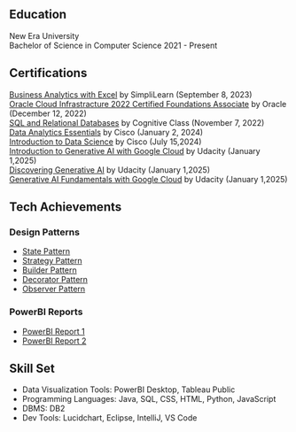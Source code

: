 ## Education
New Era University <br> 
Bachelor of Science in Computer Science 2021 - Present

## Certifications 
[Business Analytics with Excel](https://simpli-web.app.link/e/Q2bsbh8TdDb) by SimpliLearn (September 8, 2023) <br>
[Oracle Cloud Infrastracture 2022 Certified Foundations Associate](https://catalog-education.oracle.com/pls/certview/sharebadge?id=00BDD5616E9BB09603B3DC7B9DBBC70E2B768EBF029F3F360B4619ADBF641624) by Oracle (December 12, 2022) <br>
[SQL and Relational Databases](https://courses.cognitiveclass.ai/certificates/1788119a5ad5406da40a8a96abfd7d9e) by Cognitive Class (November 7, 2022)<br>
[Data Analytics Essentials](https://drive.google.com/file/d/1cXih4EUlOuZE8Ukz7MINtjbJ6Qjt4KPX/view?usp=sharing) by Cisco (January 2, 2024)<br>
[Introduction to Data Science](https://drive.google.com/file/d/1FvRbt59645SZ_FpfuyWflcTaBOsbS3Ns/view?usp=sharing) by Cisco (July 15,2024)<br>
[Introduction to Generative AI with Google Cloud](www.udacity.com/certificate/e/ee56275c-b0cc-11ef-bef7-8f36160a77a7) by Udacity (January 1,2025)<br>
[Discovering Generative AI](www.udacity.com/certificate/e/dc133bbc-c73c-11ef-b2ce-1b382ccd4482) by Udacity (January 1,2025)<br>
[Generative AI Fundamentals with Google Cloud](www.udacity.com/certificate/e/9bf6b04a-c818-11ef-9c76-83f1afe8e8ea) by Udacity (January 1,2025)<br>


## Tech Achievements
### Design Patterns
- [State Pattern](https://github.com/AmityJhames/statePattern)
- [Strategy Pattern](https://github.com/AmityJhames/strategyPattern)
- [Builder Pattern](https://github.com/AmityJhames/builderPattern)
- [Decorator Pattern](https://github.com/AmityJhames/decoPattern)
- [Observer Pattern](https://github.com/AmityJhames/observerPattern)

### PowerBI Reports
- [PowerBI Report 1](https://app.powerbi.com/view?r=eyJrIjoiYTg0MGNjNDctMWYxNS00ZWY4LTlmMTQtNmRjZTljODYxZDNkIiwidCI6IjJlZGM0OGViLTBiNGUtNDMxNy04NGUxLWZlNTkxMTMzOTRiMCIsImMiOjEwfQ%3D%3D)
- [PowerBI Report 2](https://app.powerbi.com/view?r=eyJrIjoiOTNmZGU3M2ItY2YzZi00ZmRhLTk0ODYtMWFmNWJiMGFkNDM0IiwidCI6IjViNDYzOTIyLWZiOTEtNDJkNi04ZmFhLTJmNmQxNzM5NzFjNyIsImMiOjEwfQ%3D%3D)
  

## Skill Set
- Data Visualization Tools: PowerBI Desktop, Tableau Public
- Programming Languages: Java, SQL, CSS, HTML, Python, JavaScript
- DBMS: DB2
- Dev Tools: Lucidchart, Eclipse, IntelliJ, VS Code
